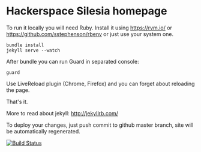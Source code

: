 # Hackerspace Silesia homepage

To run it locally you will need Ruby.
Install it using https://rvm.io/ or https://github.com/sstephenson/rbenv or just use your system one.

```
bundle install
jekyll serve --watch
```

After bundle you can run Guard in separated console:
```
guard
```

Use LiveReload plugin (Chrome, Firefox) and you can forget about reloading the page.

That's it.

More to read about jekyll: http://jekyllrb.com/

To deploy your changes, just push commit to github master branch, site will be automatically regenerated.

[![Build Status](https://travis-ci.org/hackerspace-silesia/hackerspace-silesia.github.io.svg?branch=jekyll)](https://travis-ci.org/hackerspace-silesia/hackerspace-silesia.github.io)
